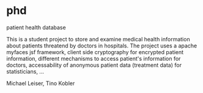 phd
===

patient health database

This is a student project to store and examine medical health information about patients threatend by doctors in hospitals.
The project uses a apache myfaces jsf framework, client side cryptography for encrypted patient information, different  mechanisms to access patient's information for doctors, accessability of anonymous patient data (treatment data) for statisticians, ...

Michael Leiser, Tino Kobler
